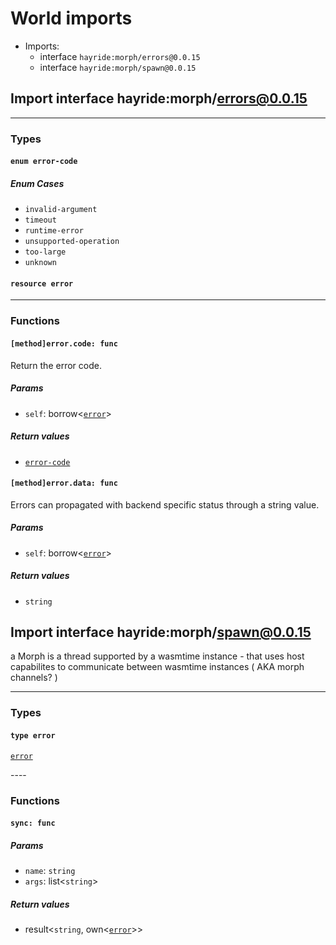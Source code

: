 # <a id="imports"></a>World imports


 - Imports:
    - interface `hayride:morph/errors@0.0.15`
    - interface `hayride:morph/spawn@0.0.15`

## <a id="hayride_morph_errors_0_0_15"></a>Import interface hayride:morph/errors@0.0.15


----

### Types

#### <a id="error_code"></a>`enum error-code`


##### Enum Cases

- <a id="error_code.invalid_argument"></a>`invalid-argument`
- <a id="error_code.timeout"></a>`timeout`
- <a id="error_code.runtime_error"></a>`runtime-error`
- <a id="error_code.unsupported_operation"></a>`unsupported-operation`
- <a id="error_code.too_large"></a>`too-large`
- <a id="error_code.unknown"></a>`unknown`
#### <a id="error"></a>`resource error`

----

### Functions

#### <a id="method_error_code"></a>`[method]error.code: func`

Return the error code.

##### Params

- <a id="method_error_code.self"></a>`self`: borrow<[`error`](#error)>

##### Return values

- <a id="method_error_code.0"></a> [`error-code`](#error_code)

#### <a id="method_error_data"></a>`[method]error.data: func`

Errors can propagated with backend specific status through a string value.

##### Params

- <a id="method_error_data.self"></a>`self`: borrow<[`error`](#error)>

##### Return values

- <a id="method_error_data.0"></a> `string`

## <a id="hayride_morph_spawn_0_0_15"></a>Import interface hayride:morph/spawn@0.0.15

a Morph is a thread supported by a wasmtime instance - that uses host capabilites to communicate between wasmtime instances ( AKA morph channels? )

----

### Types

#### <a id="error"></a>`type error`
[`error`](#error)
<p>
----

### Functions

#### <a id="sync"></a>`sync: func`


##### Params

- <a id="sync.name"></a>`name`: `string`
- <a id="sync.args"></a>`args`: list<`string`>

##### Return values

- <a id="sync.0"></a> result<`string`, own<[`error`](#error)>>

